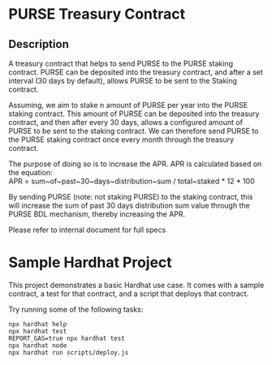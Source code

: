 # PURSE Treasury Contract

## Description

<p>A treasury contract that helps to send PURSE to the PURSE staking contract. PURSE can be deposited into the treasury contract, and after a set interval (30 days by default), allows PURSE to be sent to the Staking contract.</p>
<p>Assuming, we aim to stake n amount of PURSE per year into the PURSE staking contract. This amount of PURSE can be deposited into the treasury contract, and then after every 30 days, allows a configured amount of PURSE to be sent to the staking contract. We can therefore send PURSE to the PURSE staking contract once every month through the treasury contract. </p>
<p>The purpose of doing so is to increase the APR. APR is calculated based on the equation: <br>
APR = sum~of~past~30~days~distribution~sum / total~staked * 12 * 100
</p>

<p>By sending PURSE (note: not staking PURSE) to the staking contract, this will increase the sum of past 30 days distribution sum value through the PURSE BDL mechanism, thereby increasing the APR.</p>

<p>Please refer to internal document for full specs</p>

# Sample Hardhat Project

This project demonstrates a basic Hardhat use case. It comes with a sample contract, a test for that contract, and a script that deploys that contract.

Try running some of the following tasks:

```shell
npx hardhat help
npx hardhat test
REPORT_GAS=true npx hardhat test
npx hardhat node
npx hardhat run scripts/deploy.js
```
